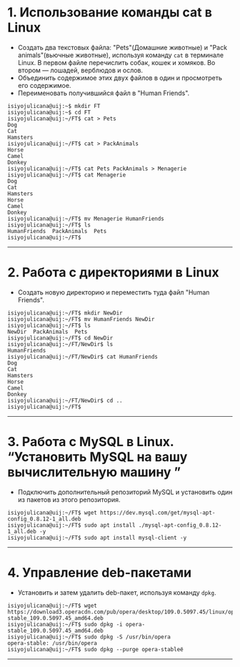 # 1. Использование команды cat в Linux
   - Создать два текстовых файла: "Pets"(Домашние животные) и "Pack animals"(вьючные животные), используя команду `cat` в терминале Linux. В первом файле перечислить собак, кошек и хомяков. Во втором — лошадей, верблюдов и ослов.
   - Объединить содержимое этих двух файлов в один и просмотреть его содержимое.
   - Переименовать получившийся файл в "Human Friends".

```
isiyojulicana@uij:~$ mkdir FT
isiyojulicana@uij:~$ cd FT
isiyojulicana@uij:~/FT$ cat > Pets
Dog
Cat  
Hamsters
isiyojulicana@uij:~/FT$ cat > PackAnimals
Horse
Camel
Donkey
isiyojulicana@uij:~/FT$ cat Pets PackAnimals > Menagerie
isiyojulicana@uij:~/FT$ cat Menagerie
Dog
Cat
Hamsters
Horse
Camel
Donkey
isiyojulicana@uij:~/FT$ mv Menagerie HumanFriends
isiyojulicana@uij:~/FT$ ls
HumanFriends  PackAnimals  Pets
isiyojulicana@uij:~/FT$  
```

---
# 2. Работа с директориями в Linux
   - Создать новую директорию и переместить туда файл "Human Friends".

```
isiyojulicana@uij:~/FT$ mkdir NewDir
isiyojulicana@uij:~/FT$ mv HumanFriends NewDir
isiyojulicana@uij:~/FT$ ls
NewDir  PackAnimals  Pets
isiyojulicana@uij:~/FT$ cd NewDir
isiyojulicana@uij:~/FT/NewDir$ ls
HumanFriends
isiyojulicana@uij:~/FT/NewDir$ cat HumanFriends
Dog
Cat
Hamsters
Horse
Camel
Donkey
isiyojulicana@uij:~/FT/NewDir$ cd .. 
isiyojulicana@uij:~/FT$ 
```

---
# 3. Работа с MySQL в Linux. “Установить MySQL на вашу вычислительную машину ”
   - Подключить дополнительный репозиторий MySQL и установить один из пакетов из этого репозитория.

```
isiyojulicana@uij:~/FT$ wget https://dev.mysql.com/get/mysql-apt-config_0.8.12-1_all.deb
isiyojulicana@uij:~/FT$ sudo apt install ./mysql-apt-config_0.8.12-1_all.deb -y
isiyojulicana@uij:~/FT$ sudo apt install mysql-client -y
```

---
# 4. Управление deb-пакетами
   - Установить и затем удалить deb-пакет, используя команду `dpkg`.

  ```
isiyojulicana@uij:~/FT$ wget https://download3.operacdn.com/pub/opera/desktop/109.0.5097.45/linux/opera-stable_109.0.5097.45_amd64.deb
isiyojulicana@uij:~/FT$ sudo dpkg -i opera-stable_109.0.5097.45_amd64.deb
isiyojulicana@uij:~/FT$ sudo dpkg -S /usr/bin/opera
opera-stable: /usr/bin/opera
isiyojulicana@uij:~/FT$ sudo dpkg --purge opera-stableё
  ```

   ---
